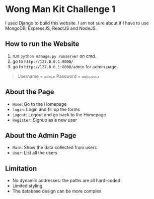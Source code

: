 # Wong Man Kit Challenge 1
I used Django to build this website. I am not sure about if I have to use MongoDB, ExpressJS, ReactJS and NodeJS.

## How to run the Website
1. run `python manage.py runserver` on cmd.
2. go to `http://127.0.0.1:8000/`
3. go to `http://127.0.0.1:8000/admin` for admin page.
> Username = `admin` Password = `weboascx`

## About the Page
- `Home`: Go to the Homepage
- `Login`: Login and fill up the forms
- `Logout`: Logout and go back to the Homepage
- `Register`: Signup as a new user

## About the Admin Page
- `Main`: Show the data collected from users
- `User`: List all the users

## Limitation
- No dynamic addresses: the paths are all hard-coded
- Limited styling
- The database design can be more complex
